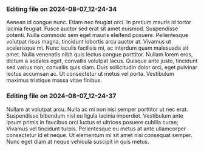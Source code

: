

### Editing file on 2024-08-07_12-24-34

Aenean id congue nunc. Etiam nec feugiat orci. In pretium mauris id tortor lacinia feugiat. Fusce auctor sed erat sit amet euismod. Suspendisse potenti. Nulla commodo sem eget mauris eleifend posuere. Pellentesque volutpat risus magna, tincidunt lobortis arcu auctor at. Vivamus ut scelerisque mi. Nunc iaculis facilisis mi, ac interdum quam malesuada sit amet. Nulla venenatis nibh quis lectus congue porttitor. Nullam lorem eros, dictum a sodales eget, convallis volutpat lacus. Quisque ante justo, tincidunt sed varius non, convallis quis diam. Duis sollicitudin dolor orci, eget pulvinar lectus accumsan ac. Ut consectetur ut metus vel porta. Vestibulum maximus tristique massa vitae finibus.




### Editing file on 2024-08-07_12-24-37

Nullam at volutpat arcu. Nulla ac mi non nisi semper porttitor ut nec erat. Suspendisse bibendum nisl eu ligula lacinia imperdiet. Vestibulum ante ipsum primis in faucibus orci luctus et ultrices posuere cubilia curae; Vivamus vel tincidunt turpis. Pellentesque eu metus at ante ullamcorper consectetur id et neque. Ut elementum mi sit amet nisi consequat semper. Nunc eget diam at neque vehicula suscipit in quis metus.


